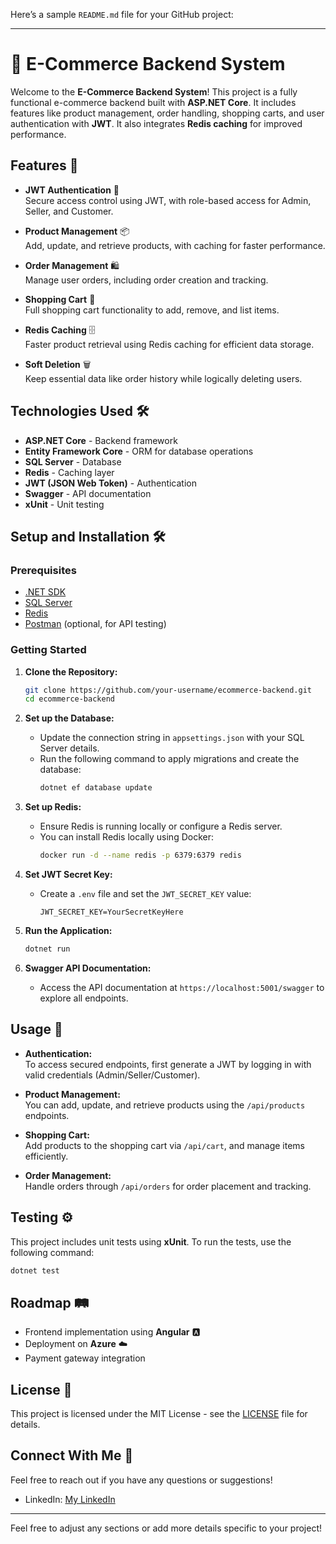 Here’s a sample `README.md` file for your GitHub project:

---

# 🛒 E-Commerce Backend System

Welcome to the **E-Commerce Backend System**! This project is a fully functional e-commerce backend built with **ASP.NET Core**. It includes features like product management, order handling, shopping carts, and user authentication with **JWT**. It also integrates **Redis caching** for improved performance.

## Features 🚀

- **JWT Authentication** 🔐  
  Secure access control using JWT, with role-based access for Admin, Seller, and Customer.

- **Product Management** 📦  
  Add, update, and retrieve products, with caching for faster performance.

- **Order Management** 🛍️  
  Manage user orders, including order creation and tracking.

- **Shopping Cart** 🛒  
  Full shopping cart functionality to add, remove, and list items.

- **Redis Caching** 🗄️  
  Faster product retrieval using Redis caching for efficient data storage.

- **Soft Deletion** 🗑️  
  Keep essential data like order history while logically deleting users.

## Technologies Used 🛠️

- **ASP.NET Core** - Backend framework
- **Entity Framework Core** - ORM for database operations
- **SQL Server** - Database
- **Redis** - Caching layer
- **JWT (JSON Web Token)** - Authentication
- **Swagger** - API documentation
- **xUnit** - Unit testing

## Setup and Installation 🛠️

### Prerequisites

- [.NET SDK](https://dotnet.microsoft.com/download)
- [SQL Server](https://www.microsoft.com/en-us/sql-server/sql-server-downloads)
- [Redis](https://redis.io/download)
- [Postman](https://www.postman.com/downloads/) (optional, for API testing)

### Getting Started

1. **Clone the Repository:**
   ```bash
   git clone https://github.com/your-username/ecommerce-backend.git
   cd ecommerce-backend
   ```

2. **Set up the Database:**
   - Update the connection string in `appsettings.json` with your SQL Server details.
   - Run the following command to apply migrations and create the database:
     ```bash
     dotnet ef database update
     ```

3. **Set up Redis:**
   - Ensure Redis is running locally or configure a Redis server.
   - You can install Redis locally using Docker:
     ```bash
     docker run -d --name redis -p 6379:6379 redis
     ```

4. **Set JWT Secret Key:**
   - Create a `.env` file and set the `JWT_SECRET_KEY` value:
     ```
     JWT_SECRET_KEY=YourSecretKeyHere
     ```

5. **Run the Application:**
   ```bash
   dotnet run
   ```

6. **Swagger API Documentation:**
   - Access the API documentation at `https://localhost:5001/swagger` to explore all endpoints.

## Usage 📝

- **Authentication:**  
  To access secured endpoints, first generate a JWT by logging in with valid credentials (Admin/Seller/Customer).
  
- **Product Management:**  
  You can add, update, and retrieve products using the `/api/products` endpoints.

- **Shopping Cart:**  
  Add products to the shopping cart via `/api/cart`, and manage items efficiently.

- **Order Management:**  
  Handle orders through `/api/orders` for order placement and tracking.

## Testing ⚙️

This project includes unit tests using **xUnit**. To run the tests, use the following command:

```bash
dotnet test
```

## Roadmap 🛤️

- Frontend implementation using **Angular** 🅰️
- Deployment on **Azure** ☁️
- Payment gateway integration

## License 📄

This project is licensed under the MIT License - see the [LICENSE](LICENSE) file for details.

## Connect With Me 🤝

Feel free to reach out if you have any questions or suggestions!

- LinkedIn: [My LinkedIn](https://linkedin.com/in/eleojoadegbe)


---

Feel free to adjust any sections or add more details specific to your project!
